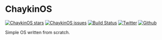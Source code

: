 # ChaykinOS 

[![ChaykinOS stars](https://img.shields.io/github/stars/game-lover/ChaykinOS.svg)](https://github.com/game-lover/ChaykinOS/stargazers)
[![ChaykinOS issues](https://img.shields.io/github/issues/game-lover/ChaykinOS.svg)](https://github.com/game-lover/ChaykinOS/issues)
[![Build Status](https://travis-ci.com/game-lover/ChaykinOS.svg?branch=master)](https://travis-ci.com/game-lover/ChaykinOS)
[![Twitter](https://img.shields.io/twitter/follow/thecakeisfalse?label=Follow)](https://twitter.com/thecakeisfalse)
[![Github](https://img.shields.io/github/followers/game-lover?label=Follow&style=social)](https://github.com/game-lover)

Simple OS written from scratch.
